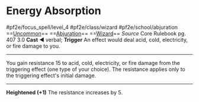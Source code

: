 # Energy Absorption
#pf2e/focus_spell/level_4 #pf2e/class/wizard #pf2e/school/abjuration 
==[Uncommon](rules/traits/uncommon.md)== ==[Abjuration](rules/traits/abjuration.md)== ==[Wizard](rules/traits/wizard.md)==
*Source* Core Rulebook pg. 407 3.0
**Cast** ◄ verbal; **Trigger** An effect would deal acid, cold, electricity, or fire damage to you.

---
You gain resistance 15 to acid, cold, electricity, or fire damage from the triggering effect (one type of your choice). The resistance applies only to the triggering effect's initial damage.

<hr>

**Heightened (+1)** The resistance increases by 5.